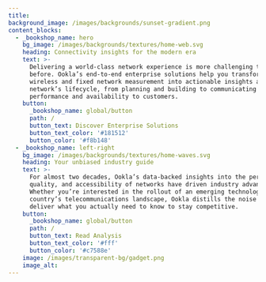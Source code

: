 ```yaml
---
title:
background_image: /images/backgrounds/sunset-gradient.png
content_blocks:
  - _bookshop_name: hero
    bg_image: /images/backgrounds/textures/home-web.svg
    heading: Connectivity insights for the modern era
    text: >-
      Delivering a world-class network experience is more challenging than ever
      before. Ookla’s end-to-end enterprise solutions help you transform
      wireless and fixed network measurement into actionable insights across a
      network’s lifecycle, from planning and building to communicating
      performance and availability to customers.
    button:
      _bookshop_name: global/button
      path: /
      button_text: Discover Enterprise Solutions
      button_text_color: '#181512'
      button_color: '#f8b148'
  - _bookshop_name: left-right
    bg_image: /images/backgrounds/textures/home-waves.svg
    heading: Your unbiased industry guide
    text: >-
      For almost two decades, Ookla’s data-backed insights into the performance,
      quality, and accessibility of networks have driven industry advancement.
      Whether you’re interested in the rollout of an emerging technology or a
      country’s telecommunications landscape, Ookla distills the noise to
      deliver what you actually need to know to stay competitive.
    button:
      _bookshop_name: global/button
      path: /
      button_text: Read Analysis
      button_text_color: '#fff'
      button_color: '#c7588e'
    image: /images/transparent-bg/gadget.png
    image_alt:
---
```

